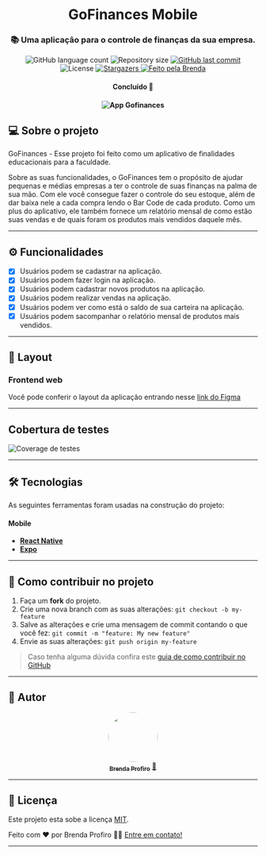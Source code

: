 <h1 align="center">
  GoFinances Mobile
</h1>

<h3 align="center">
  📚 Uma aplicação para o controle de finanças da sua empresa.
</h3>

<p align="center">
  <img alt="GitHub language count" src="https://img.shields.io/github/languages/count/bprofiro/gofinances-monorepo?color=%2304D361">

  <img alt="Repository size" src="https://img.shields.io/github/repo-size/bprofiro/gofinances-monorepo">

  <a href="https://github.com/bprofiro/gofinances-monorepo/commits/master">
    <img alt="GitHub last commit" src="https://img.shields.io/github/last-commit/bprofiro/gofinances-monorepo">
  </a>

   <img alt="License" src="https://img.shields.io/badge/license-MIT-brightgreen">
   <a href="https://github.com/bprofiro/gofinances-monorepo/stargazers">
    <img alt="Stargazers" src="https://img.shields.io/github/stars/bprofiro/gofinances-monorepo?style=social">
  </a>

  <a href="https://github.com/bprofiro/">
    <img alt="Feito pela Brenda" src="https://img.shields.io/badge/feito%20pela-Brenda-%237519C1">
  </a>
</p>

<h4 align="center">
	Concluído 🚀
</h4>

<h4 align="center">
	<img alt="App Gofinances" src="https://user-images.githubusercontent.com/59852846/116485628-0f300a00-a862-11eb-8270-42053840a5c0.gif">
</h4>

## 💻 Sobre o projeto

GoFinances - Esse projeto foi feito como um aplicativo de finalidades educacionais para a faculdade.

Sobre as suas funcionalidades, o GoFinances tem o propósito de ajudar pequenas e médias empresas a ter o controle de suas finanças na palma de sua mão. Com ele você consegue fazer o controle do seu estoque, além de dar baixa nele a cada compra lendo o Bar Code de cada produto. Como um plus do aplicativo, ele também fornece um relatório mensal de como estão suas vendas e de quais foram os produtos mais vendidos daquele mês.

---

## ⚙️ Funcionalidades

- [x] Usuários podem se cadastrar na aplicação.
- [x] Usuários podem fazer login na aplicação.
- [x] Usuários podem cadastrar novos produtos na aplicação.
- [x] Usuários podem realizar vendas na aplicação.
- [x] Usuários podem ver como está o saldo de sua carteira na aplicação.
- [x] Usuários podem sacompanhar o relatório mensal de produtos mais vendidos.
---

## 🎨 Layout

### Frontend web

Você pode conferir o layout da aplicação entrando nesse <a href="https://www.figma.com/file/xbAzaw3IPWZ6z8nNiMB7OA/GoFinances?node-id=28896%3A314">link do Figma</a>

---
## Cobertura de testes

<img src="https://user-images.githubusercontent.com/59852846/116485975-f3793380-a862-11eb-8be3-76c59abb3b01.jpeg" alt="Coverage de testes" />


---

## 🛠 Tecnologias

As seguintes ferramentas foram usadas na construção do projeto:

#### **Mobile**

-   **[React Native](https://reactnative.dev/)**
-   **[Expo](https://expo.io/)**

---

## 💪 Como contribuir no projeto

1. Faça um **fork** do projeto.
2. Crie uma nova branch com as suas alterações: `git checkout -b my-feature`
3. Salve as alterações e crie uma mensagem de commit contando o que você fez: `git commit -m "feature: My new feature"`
4. Envie as suas alterações: `git push origin my-feature`
> Caso tenha alguma dúvida confira este [guia de como contribuir no GitHub](./CONTRIBUTING.md)

---

## 🦸 Autor
<p align="center">
  <a href="https://github.com/bprofiro">
  <img style="border-radius: 50%;" src="https://avatars2.githubusercontent.com/u/59852846?s=460&u=7eefe48768a2c3f95271868f85d8e61f9ffbebad&v=4" width="100px;" alt=""/>
  <br />
  <sub><b>Brenda Profiro</b></sub></a> <a href="https://blog-bprofiro.vercel.app/" title="Blog Pessoal">🚀</a>
  <br />
</p>

---

## 📝 Licença

Este projeto esta sobe a licença [MIT](./LICENSE).

Feito com ❤️ por Brenda Profiro 👋🏽 [Entre em contato!](https://www.linkedin.com/in/brenda-profiro/)

---
